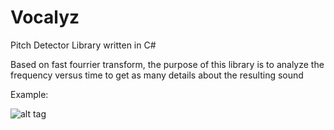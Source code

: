 # Vocalyz

Pitch Detector Library written in C#

Based on fast fourrier transform, the purpose of this library is to analyze the frequency versus time to get as many details about the resulting sound

Example:

![alt tag](http://puu.sh/njRAb/fb0eb733b4.png)

